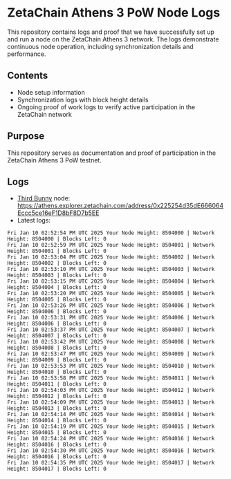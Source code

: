 # ZetaChain Athens 3 PoW Node Logs
This repository contains logs and proof that we have successfully set up and run a node on the ZetaChain Athens 3 network. The logs demonstrate continuous node operation, including synchronization details and performance.

## Contents
- Node setup information
- Synchronization logs with block height details
- Ongoing proof of work logs to verify active participation in the ZetaChain network

## Purpose
This repository serves as documentation and proof of participation in the ZetaChain Athens 3 PoW testnet.

## Logs

- [Third Bunny](https://thirdbunny.xyz/) node: https://athens.explorer.zetachain.com/address/0x225254d35dE666064Eccc5ce16eF1D8bF8D7b5EE
- Latest logs:
```
Fri Jan 10 02:52:54 PM UTC 2025 Your Node Height: 8504000 | Network Height: 8504000 | Blocks Left: 0
Fri Jan 10 02:52:59 PM UTC 2025 Your Node Height: 8504001 | Network Height: 8504001 | Blocks Left: 0
Fri Jan 10 02:53:04 PM UTC 2025 Your Node Height: 8504002 | Network Height: 8504002 | Blocks Left: 0
Fri Jan 10 02:53:10 PM UTC 2025 Your Node Height: 8504003 | Network Height: 8504003 | Blocks Left: 0
Fri Jan 10 02:53:15 PM UTC 2025 Your Node Height: 8504004 | Network Height: 8504004 | Blocks Left: 0
Fri Jan 10 02:53:20 PM UTC 2025 Your Node Height: 8504005 | Network Height: 8504005 | Blocks Left: 0
Fri Jan 10 02:53:26 PM UTC 2025 Your Node Height: 8504006 | Network Height: 8504006 | Blocks Left: 0
Fri Jan 10 02:53:31 PM UTC 2025 Your Node Height: 8504006 | Network Height: 8504006 | Blocks Left: 0
Fri Jan 10 02:53:37 PM UTC 2025 Your Node Height: 8504007 | Network Height: 8504007 | Blocks Left: 0
Fri Jan 10 02:53:42 PM UTC 2025 Your Node Height: 8504008 | Network Height: 8504008 | Blocks Left: 0
Fri Jan 10 02:53:47 PM UTC 2025 Your Node Height: 8504009 | Network Height: 8504009 | Blocks Left: 0
Fri Jan 10 02:53:53 PM UTC 2025 Your Node Height: 8504010 | Network Height: 8504010 | Blocks Left: 0
Fri Jan 10 02:53:58 PM UTC 2025 Your Node Height: 8504011 | Network Height: 8504011 | Blocks Left: 0
Fri Jan 10 02:54:03 PM UTC 2025 Your Node Height: 8504012 | Network Height: 8504012 | Blocks Left: 0
Fri Jan 10 02:54:09 PM UTC 2025 Your Node Height: 8504013 | Network Height: 8504013 | Blocks Left: 0
Fri Jan 10 02:54:14 PM UTC 2025 Your Node Height: 8504014 | Network Height: 8504014 | Blocks Left: 0
Fri Jan 10 02:54:19 PM UTC 2025 Your Node Height: 8504015 | Network Height: 8504015 | Blocks Left: 0
Fri Jan 10 02:54:24 PM UTC 2025 Your Node Height: 8504016 | Network Height: 8504016 | Blocks Left: 0
Fri Jan 10 02:54:30 PM UTC 2025 Your Node Height: 8504016 | Network Height: 8504016 | Blocks Left: 0
Fri Jan 10 02:54:35 PM UTC 2025 Your Node Height: 8504017 | Network Height: 8504017 | Blocks Left: 0
```
